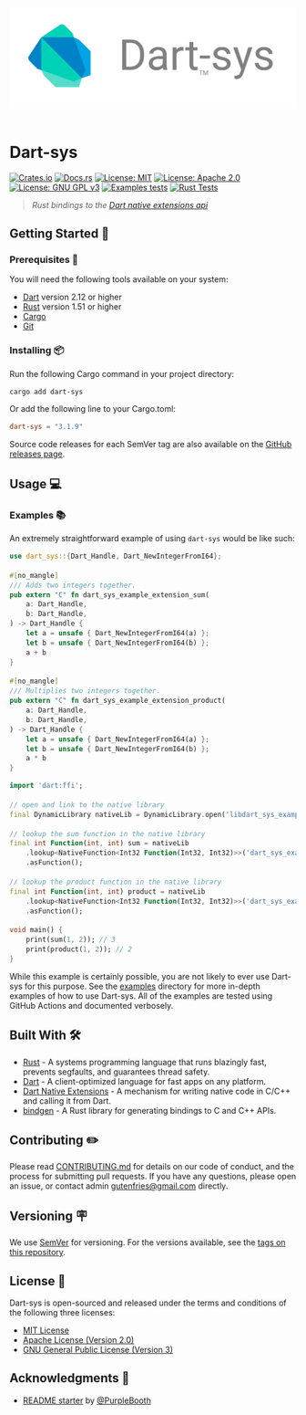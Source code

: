 <p align="center">
  <img
    src="https://raw.githubusercontent.com/dart-sys/dart-sys-branding-assets/main/dart-sys%20header.png"
    alt="Dart-sys brand header"
  >
  <br/>
  <br/>
</p>

# Dart-sys

[![Crates.io](https://img.shields.io/crates/v/dart-sys.svg)](https://crates.io/crates/dart-sys)
[![Docs.rs](https://docs.rs/dart-sys/badge.svg)](https://docs.rs/dart-sys)
[![License: MIT](https://img.shields.io/badge/License-MIT-yellow.svg)](https://opensource.org/licenses/MIT)
[![License: Apache 2.0](https://img.shields.io/badge/License-Apache%202.0-blue.svg)](https://opensource.org/licenses/Apache-2.0)
[![License: GNU GPL v3](https://img.shields.io/badge/License-GPLv3-blue.svg)](https://www.gnu.org/licenses/gpl-3.0)
[![Examples tests](https://github.com/dart-sys/dart-sys/actions/workflows/examples_tests.yml/badge.svg)](https://github.com/dart-sys/dart-sys/actions/workflows/examples_tests.yml)
[![Rust Tests](https://github.com/dart-sys/dart-sys/actions/workflows/rust_tests.yml/badge.svg)](https://github.com/dart-sys/dart-sys/actions/workflows/rust_tests.yml)

> _Rust bindings to the [Dart native extensions api](https://dart.dev/server/c-interop-native-extensions)_

## Getting Started 🚀

### Prerequisites 🔧

You will need the following tools available on your system:

- [Dart](https://dart.dev/get-dart) version 2.12 or higher
- [Rust](https://www.rust-lang.org/tools/install) version 1.51 or higher
- [Cargo](https://doc.rust-lang.org/cargo/getting-started/installation.html)
- [Git](https://git-scm.com/downloads)

### Installing 📦

Run the following Cargo command in your project directory:

```bash
cargo add dart-sys
```

Or add the following line to your Cargo.toml:

```toml
dart-sys = "3.1.9"
```

Source code releases for each SemVer tag are also available on the
[GitHub releases page](https://github.com/dart-sys/dart-sys/releases).

## Usage 💻

### Examples 📚

An extremely straightforward example of using `dart-sys` would be like such:

```rust
use dart_sys::{Dart_Handle, Dart_NewIntegerFromI64};

#[no_mangle]
/// Adds two integers together.
pub extern "C" fn dart_sys_example_extension_sum(
    a: Dart_Handle,
    b: Dart_Handle,
) -> Dart_Handle {
    let a = unsafe { Dart_NewIntegerFromI64(a) };
    let b = unsafe { Dart_NewIntegerFromI64(b) };
    a + b
}

#[no_mangle]
/// Multiplies two integers together.
pub extern "C" fn dart_sys_example_extension_product(
    a: Dart_Handle,
    b: Dart_Handle,
) -> Dart_Handle {
    let a = unsafe { Dart_NewIntegerFromI64(a) };
    let b = unsafe { Dart_NewIntegerFromI64(b) };
    a * b
}
```

```dart
import 'dart:ffi';

// open and link to the native library
final DynamicLibrary nativeLib = DynamicLibrary.open('libdart_sys_example_extension.so');

// lookup the sum function in the native library
final int Function(int, int) sum = nativeLib
    .lookup<NativeFunction<Int32 Function(Int32, Int32)>>('dart_sys_example_extension_sum')
    .asFunction();

// lookup the product function in the native library
final int Function(int, int) product = nativeLib
    .lookup<NativeFunction<Int32 Function(Int32, Int32)>>('dart_sys_example_extension_product')
    .asFunction();

void main() {
    print(sum(1, 2)); // 3
    print(product(1, 2)); // 2
}
```

While this example is certainly possible, you are not likely to ever use Dart-sys for this purpose.
See the [examples](https://github.com/dart-sys/dart-sys/tree/main/examples) directory for more in-depth
examples of how to use Dart-sys. All of the examples are tested using GitHub Actions and documented verbosely.

## Built With 🛠️

- [Rust](https://www.rust-lang.org/) - A systems programming language that runs
 blazingly fast, prevents segfaults, and guarantees thread safety.
- [Dart](https://dart.dev/) - A client-optimized language for fast apps on any platform.
- [Dart Native Extensions](https://dart.dev/server/c-interop-native-extensions) - A mechanism
 for writing native code in C/C++ and calling it from Dart.
- [bindgen](https://crates.io/crates/bindgen) - A Rust library for generating
 bindings to C and C++ APIs.

## Contributing ✏️

Please read [CONTRIBUTING.md](CONTRIBUTING.md) for details on our code of conduct,
and the process for submitting pull requests. If you have any questions, please
open an issue, or contact admin <gutenfries@gmail.com> directly.

## Versioning 🪧

We use [SemVer](http://semver.org/) for versioning. For the versions available,
see the [tags on this repository](https://github.com/your/project/tags).

## License 📜

Dart-sys is open-sourced and released under the terms and conditions of the following three licenses:

- [MIT License](LICENSE-MIT.md)
- [Apache License (Version 2.0)](LICENSE-APACHE-2.0.md)
- [GNU General Public License (Version 3)](LICENSE-GPL-3.0.md)

## Acknowledgments 🙏

- [README starter](https://gist.github.com/PurpleBooth/109311bb0361f32d87a2) by [@PurpleBooth](https://gist.github.com/PurpleBooth)
